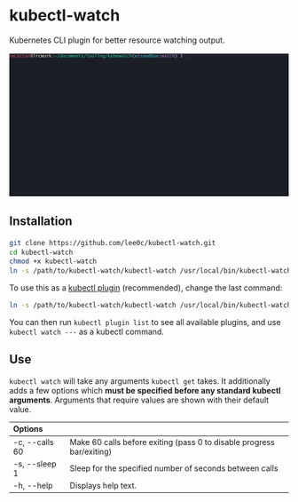 # kubectl-watch

Kubernetes CLI plugin for better resource watching output.

![alt text](./kubectl-watch.gif)

## Installation

```bash
git clone https://github.com/lee0c/kubectl-watch.git
cd kubectl-watch
chmod +x kubectl-watch
ln -s /path/to/kubectl-watch/kubectl-watch /usr/local/bin/kubectl-watch
```

To use this as a [kubectl plugin](https://kubernetes.io/docs/tasks/extend-kubectl/kubectl-plugins/) (recommended), change the last command:

```bash
ln -s /path/to/kubectl-watch/kubectl-watch /usr/local/bin/kubectl-watch
```

You can then run `kubectl plugin list` to see all available plugins, and use `kubectl watch ---` as a kubectl command.

## Use

`kubectl watch` will take any arguments `kubectl get` takes. It additionally adds a few options which **must be specified before any standard kubectl arguments**. Arguments that require values are shown with their default value.

| Options |  |
| :------ | --- |
| -c, --calls 60 | Make 60 calls before exiting (pass 0 to disable progress bar/exiting) |
| -s, --sleep 1 | Sleep for the specified number of seconds between calls |
| -h, --help | Displays help text. |